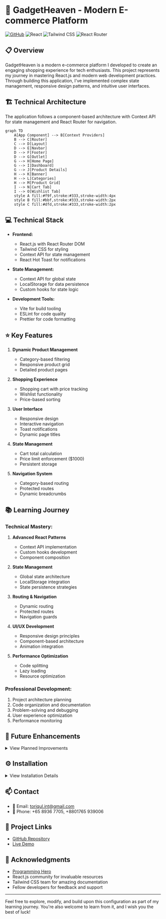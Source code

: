 # 🚀 GadgetHeaven - Modern E-commerce Platform

[![GitHub](https://img.shields.io/badge/GitHub-GadgetHeaven-blue?style=flat&logo=github)](https://github.com/programming-hero-web-course-4/b10a8-gadget-heaven-TheToriqul)
![React](https://img.shields.io/badge/React-18.2.0-blue?style=flat&logo=react)
![Tailwind CSS](https://img.shields.io/badge/Tailwind_CSS-3.3.0-38B2AC?style=flat&logo=tailwind-css)
![React Router](https://img.shields.io/badge/React_Router-6.10.0-CA4245?style=flat&logo=react-router)

## 📋 Overview

GadgetHeaven is a modern e-commerce platform I developed to create an engaging shopping experience for tech enthusiasts. This project represents my journey in mastering React.js and modern web development practices. Through building this application, I've implemented complex state management, responsive design patterns, and intuitive user interfaces.

## 🏗 Technical Architecture

The application follows a component-based architecture with Context API for state management and React Router for navigation.

```mermaid
graph TD
    A[App Component] --> B[Context Providers]
    B --> C[Router]
    C --> D[Layout]
    D --> E[Navbar]
    D --> F[Footer]
    D --> G[Outlet]
    G --> H[Home Page]
    G --> I[Dashboard]
    G --> J[Product Details]
    H --> K[Banner]
    H --> L[Categories]
    H --> M[Product Grid]
    I --> N[Cart Tab]
    I --> O[Wishlist Tab]
    style A fill:#f9f,stroke:#333,stroke-width:4px
    style B fill:#bbf,stroke:#333,stroke-width:2px
    style C fill:#dfd,stroke:#333,stroke-width:2px
```

## 💻 Technical Stack

- **Frontend:**
  - React.js with React Router DOM
  - Tailwind CSS for styling
  - Context API for state management
  - React Hot Toast for notifications

- **State Management:**
  - Context API for global state
  - LocalStorage for data persistence
  - Custom hooks for state logic

- **Development Tools:**
  - Vite for build tooling
  - ESLint for code quality
  - Prettier for code formatting

## ⭐ Key Features

1. **Dynamic Product Management**
   - Category-based filtering
   - Responsive product grid
   - Detailed product pages

2. **Shopping Experience**
   - Shopping cart with price tracking
   - Wishlist functionality
   - Price-based sorting

3. **User Interface**
   - Responsive design
   - Interactive navigation
   - Toast notifications
   - Dynamic page titles

4. **State Management**
   - Cart total calculation
   - Price limit enforcement ($1000)
   - Persistent storage

5. **Navigation System**
   - Category-based routing
   - Protected routes
   - Dynamic breadcrumbs

## 📚 Learning Journey

### Technical Mastery:

1. **Advanced React Patterns**
   - Context API implementation
   - Custom hooks development
   - Component composition

2. **State Management**
   - Global state architecture
   - LocalStorage integration
   - State persistence strategies

3. **Routing & Navigation**
   - Dynamic routing
   - Protected routes
   - Navigation guards

4. **UI/UX Development**
   - Responsive design principles
   - Component-based architecture
   - Animation integration

5. **Performance Optimization**
   - Code splitting
   - Lazy loading
   - Resource optimization

### Professional Development:

1. Project architecture planning
2. Code organization and documentation
3. Problem-solving and debugging
4. User experience optimization
5. Performance monitoring

## 🔄 Future Enhancements

<details>
<summary>View Planned Improvements</summary>

1. User authentication system
2. Payment gateway integration
3. Advanced filtering options
4. Review and rating system
5. Admin dashboard
6. Order tracking system
</details>

## ⚙️ Installation

<details>
<summary>View Installation Details</summary>

### Prerequisites

- Node.js (v14 or higher)
- npm or yarn
- Git

### Setup Steps

1. Clone the repository:
```bash
git clone https://github.com/programming-hero-web-course-4/b10a8-gadget-heaven-TheToriqul
```

2. Install dependencies:
```bash
cd gadget-heaven
npm install
```

3. Start development server:
```bash
npm run dev
```

</details>

## 📫 Contact

- 📧 Email: toriqul.int@gmail.com
- 📱 Phone: +65 8936 7705, +8801765 939006

## 🔗 Project Links

- [GitHub Repository](https://github.com/programming-hero-web-course-4/b10a8-gadget-heaven-TheToriqul)
- [Live Demo](https://ph-gadget-heaven.netlify.app/)

## 👏 Acknowledgments

- [Programming Hero](https://web.programming-hero.com/)
- React.js community for invaluable resources
- Tailwind CSS team for amazing documentation
- Fellow developers for feedback and support

---

Feel free to explore, modify, and build upon this configuration as part of my learning journey. You're also welcome to learn from it, and I wish you the best of luck!